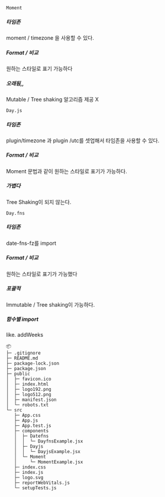 `Moment`

##### 타임존 <br/>
moment / timezone 을 사용할 수 있다.

##### Format / 비교 <br/>
원하는 스타일로 표기 가능하다

##### 오래됨,, <br/>
Mutable / Tree shaking 알고리즘 제공 X

`Day.js`

##### 타임존 <br/>
plugin/timezone 과 plugin /utc를 셋업해서 타임존을 사용할 수 있다.

##### Format / 비교 <br/>
Moment 문법과 같이 원하는 스타일로 표기가 가능하다.

##### 가볍다 <br/>
Tree Shaking이 되지 않는다.

`Day.fns`

##### 타임존 <br/>
date-fns-fz를 import

##### Format / 비교 <br/>
원하는 스타일로 표기가 가능했다

##### 포괄적 <br/>
Immutable / Tree shaking이 가능하다.

##### 함수별 import <br/>
like. addWeeks

```
📦 
├─ .gitignore
├─ README.md
├─ package-lock.json
├─ package.json
├─ public
│  ├─ favicon.ico
│  ├─ index.html
│  ├─ logo192.png
│  ├─ logo512.png
│  ├─ manifest.json
│  └─ robots.txt
└─ src
   ├─ App.css
   ├─ App.js
   ├─ App.test.js
   ├─ components
   │  ├─ Datefns
   │  │  └─ DayfnsExample.jsx
   │  ├─ Dayjs
   │  │  └─ DayjsExample.jsx
   │  └─ Moment
   │     └─ MomentExample.jsx
   ├─ index.css
   ├─ index.js
   ├─ logo.svg
   ├─ reportWebVitals.js
   └─ setupTests.js
```
